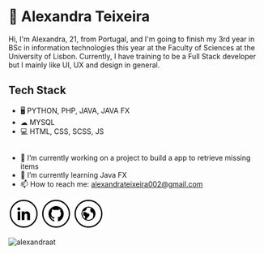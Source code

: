 # 👋 Alexandra Teixeira 

Hi, I'm Alexandra, 21, from Portugal, and I'm going to finish my 3rd year in BSc in information technologies this year at the Faculty of Sciences at the University of Lisbon. Currently, I have training to be a Full Stack developer but I mainly like UI, UX and design in general.

## Tech Stack
* 🖥 PYTHON, PHP, JAVA, JAVA FX
* ☁ MYSQL
* 💻 HTML, CSS, SCSS, JS
##
- 🔭 I’m currently working on a project to build a app to retrieve missing items 
- 🌱 I’m currently learning Java FX 
- 📫 How to reach me: alexandrateixeira002@gmail.com

  
<a href="https://www.linkedin.com/in/alexandraat/" target="_blank"><img src="https://raw.githubusercontent.com/alexandraat/alexandraat/main/in.png" alt="LinkedIn" width="60"></a>
<a href="https://github.com/alexandraat" target="_blank"><img src="https://raw.githubusercontent.com/alexandraat/alexandraat/main/git.png" alt="GitHub" width="60"></a>
<a href="https://alexandraat.github.io/" target="_blank"><img src="https://raw.githubusercontent.com/alexandraat/alexandraat/main/www.png" alt="Site" width="60"></a>
<p align="left"> <img src="https://komarev.com/ghpvc/?username=alexandraat&label=Profile%20views&color=0e75b6&style=flat" alt="alexandraat" /> </p>
